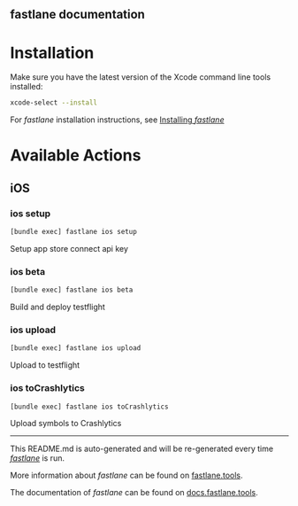 fastlane documentation
----

# Installation

Make sure you have the latest version of the Xcode command line tools installed:

```sh
xcode-select --install
```

For _fastlane_ installation instructions, see [Installing _fastlane_](https://docs.fastlane.tools/#installing-fastlane)

# Available Actions

## iOS

### ios setup

```sh
[bundle exec] fastlane ios setup
```

Setup app store connect api key

### ios beta

```sh
[bundle exec] fastlane ios beta
```

Build and deploy testflight

### ios upload

```sh
[bundle exec] fastlane ios upload
```

Upload to testflight

### ios toCrashlytics

```sh
[bundle exec] fastlane ios toCrashlytics
```

Upload symbols to Crashlytics

----

This README.md is auto-generated and will be re-generated every time [_fastlane_](https://fastlane.tools) is run.

More information about _fastlane_ can be found on [fastlane.tools](https://fastlane.tools).

The documentation of _fastlane_ can be found on [docs.fastlane.tools](https://docs.fastlane.tools).

